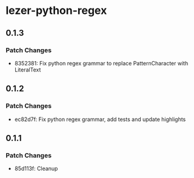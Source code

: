 # lezer-python-regex

## 0.1.3

### Patch Changes

- 8352381: Fix python regex grammar to replace PatternCharacter with LiteralText

## 0.1.2

### Patch Changes

- ec82d7f: Fix python regex grammar, add tests and update highlights

## 0.1.1

### Patch Changes

- 85d113f: Cleanup
